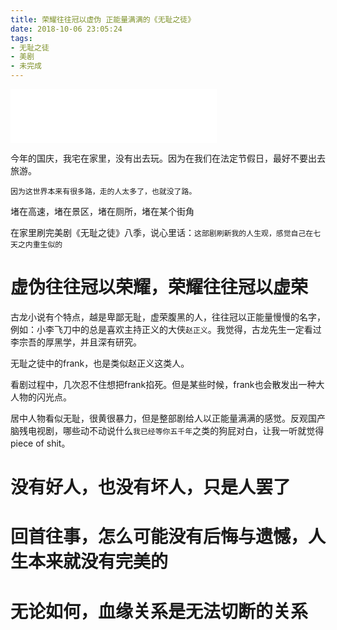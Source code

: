 ```yaml
---
title: 荣耀往往冠以虚伪 正能量满满的《无耻之徒》
date: 2018-10-06 23:05:24
tags:
- 无耻之徒
- 美剧
- 未完成
---
```


<iframe frameborder="no" border="0" marginwidth="0" marginheight="0" width=330 height=86 src="//music.163.com/outchain/player?type=2&id=18861490&auto=1&height=66"></iframe>

今年的国庆，我宅在家里，没有出去玩。因为在我们在法定节假日，最好不要出去旅游。

`因为这世界本来有很多路，走的人太多了，也就没了路。`

堵在高速，堵在景区，堵在厕所，堵在某个街角

在家里刷完美剧《无耻之徒》八季，说心里话：`这部剧刷新我的人生观，感觉自己在七天之内重生似的`

# 虚伪往往冠以荣耀，荣耀往往冠以虚荣

古龙小说有个特点，越是卑鄙无耻，虚荣腹黑的人，往往冠以正能量慢慢的名字，例如：小李飞刀中的总是喜欢主持正义的大侠`赵正义`。我觉得，古龙先生一定看过李宗吾的厚黑学，并且深有研究。

无耻之徒中的frank，也是类似赵正义这类人。

看剧过程中，几次忍不住想把frank掐死。但是某些时候，frank也会散发出一种大人物的闪光点。

居中人物看似无耻，很黄很暴力，但是整部剧给人以正能量满满的感觉。反观国产脑残电视剧，哪些动不动说什么`我已经等你五千年`之类的狗屁对白，让我一听就觉得piece of shit。

# 没有好人，也没有坏人，只是人罢了

# 回首往事，怎么可能没有后悔与遗憾，人生本来就没有完美的

# 无论如何，血缘关系是无法切断的关系